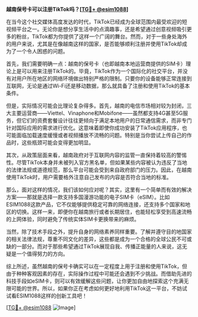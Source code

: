 **越南保号卡可以注册TikTok吗？[[TG💪+ @esim1088](https://t.me/s/esim1088)]**

在当今这个社交媒体高度发达的时代，TikTok已经成为全球范围内最受欢迎的短视频平台之一。无论你是想分享生活中的点滴趣事，还是希望通过创意视频吸引更多的粉丝，TikTok都为你提供了这样一个广阔的舞台。然而，对于一些身处海外的用户来说，尤其是在像越南这样的国家，是否能够顺利注册并使用TikTok却成为了一个令人困惑的问题。

首先，我们需要明确一点：越南的保号卡（也即越南本地运营商提供的SIM卡）理论上是可以用来注册TikTok的。毕竟，TikTok作为一个国际化的社交平台，并没有对用户所在地区的网络环境做出特别严格的限制。只要你的设备能够正常连接到互联网，无论是通过Wi-Fi还是移动数据，那么就具备了注册和使用TikTok的基本条件。

但是，实际情况可能会比理论复杂得多。首先，越南的电信市场相对较为封闭，三大主要运营商——Viettel、Vinaphone和Mobifone——虽然都支持4G甚至5G服务，但它们的资费套餐设计往往更倾向于满足本地用户的日常通信需求，而非专门针对国际应用的需求进行优化。这意味着即使你成功安装了TikTok应用程序，也可能面临加载速度缓慢或者视频播放不流畅的问题。特别是当你尝试上传自己的作品时，这些瓶颈可能会变得更加明显。

其次，从政策层面来看，越南政府对于互联网内容的监管一直保持着较高的警惕性。尽管TikTok本身并未被列入官方黑名单，但如果某些内容被认为违反了当地的法律法规或道德规范，那么平台可能会受到来自政府部门的压力。因此，在越南使用TikTok时，用户需要格外注意自己发布的内容是否符合当地的标准。

那么，面对这样的情况，我们该如何应对呢？其实，这里有一个简单而有效的解决方案——那就是选择一款支持多国漫游功能的电子SIM卡（eSIM）。比如ESIM1088这款产品，它不仅能够提供稳定可靠的网络连接，还支持多个国家和地区的切换。这样一来，即便你在越南旅行或者长期居住，也能轻松享受到高速流畅的上网体验，同时避免了传统实体SIM卡更换带来的麻烦。

当然，除了技术手段之外，提升自身的网络素养同样重要。了解并遵守目的地国家的相关法律法规，尊重不同文化的差异，这些都是成为一个合格的全球公民不可或缺的一部分。而对于那些希望通过TikTok展现自我、传播正能量的人来说，这无疑是一个值得努力的方向。

综上所述，虽然越南的保号卡确实可以在一定程度上用于注册和使用TikTok，但由于种种客观因素的存在，实际操作过程中可能还会遇到不少挑战。而借助先进的科技手段如eSIM卡，则可以有效缓解这些问题，让你更加自由地探索这个充满无限可能的世界。所以，如果你正在考虑如何更好地利用TikTok这一平台，不妨试试看ESIM1088这样的创新工具吧！

[[TG💪+ @esim1088](https://t.me/s/esim1088) ![Image](https://i.postimg.cc/4NQfJmqS/Snipaste-2025-05-13-00-14-12.png)]